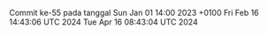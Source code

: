 Commit ke-55 pada tanggal Sun Jan 01 14:00 2023 +0100
Fri Feb 16 14:43:06 UTC 2024
Tue Apr 16 08:43:04 UTC 2024
